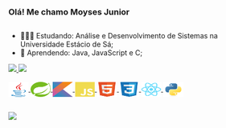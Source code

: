### Olá! Me chamo Moyses Junior
##

- 👨🏾‍💻 Estudando: Análise e Desenvolvimento de Sistemas na Universidade Estácio de Sá;
- 🌱 Aprendendo: Java, JavaScript e C;

<div>
  
  <a href="https://github.com/moysesjuniior">
  <img height="180em" src="https://github-readme-stats.vercel.app/api?username=moysesjuniior&show_icons=true&theme=dark&include_all_commits=true&count_private=true"/>
  <img height="180em" src="https://github-readme-stats.vercel.app/api/top-langs/?username=moysesjuniior&layout=compact&langs_count=7&theme=dark"/>

</div>
  
<div style="display: inline_block"><br>
  
  <img align="center" alt="Junior-Java" height="30" width="40" src="https://raw.githubusercontent.com/devicons/devicon/master/icons/java/java-original.svg">
  <img align="center" alt="Junior-Spring" height="30" width="40" src="https://raw.githubusercontent.com/devicons/devicon/master/icons/spring/spring-original.svg">
  <img align="center" alt="Junior-Kotlin" height="30" width="40" src="https://raw.githubusercontent.com/devicons/devicon/master/icons/kotlin/kotlin-original.svg">
  <img align="center" alt="Junior-Js" height="30" width="40" src="https://raw.githubusercontent.com/devicons/devicon/master/icons/javascript/javascript-plain.svg">
  <img align="center" alt="Junior-HTML" height="30" width="40" src="https://raw.githubusercontent.com/devicons/devicon/master/icons/html5/html5-original.svg">
  <img align="center" alt="Junior-CSS" height="30" width="40" src="https://raw.githubusercontent.com/devicons/devicon/master/icons/css3/css3-original.svg">
  <img align="center" alt="Junior-React" height="30" width="40" src="https://raw.githubusercontent.com/devicons/devicon/master/icons/react/react-original.svg">
  <img align="center" alt="Junior-Python" height="30" width="40" src="https://raw.githubusercontent.com/devicons/devicon/master/icons/python/python-original.svg">
  
</div>
  
  ##
 
<div> 
  
  <a href="https://www.linkedin.com/in/moysesjuniior/" target="_blank"><img src="https://img.shields.io/badge/-LinkedIn-%230077B5?style=for-the-badge&logo=linkedin&logoColor=white" target="_blank"></a> 

</div>
